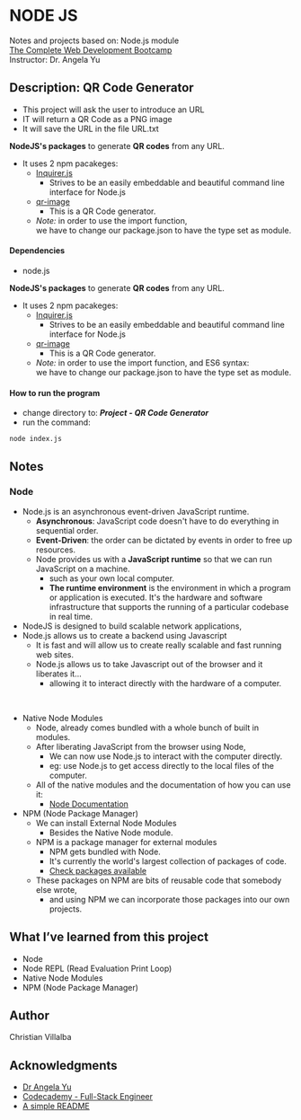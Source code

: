# NODE JS

Notes and projects based on: Node.js module        
[The Complete Web Development Bootcamp](https://www.udemy.com/course/the-complete-web-development-bootcamp/)          
Instructor: Dr. Angela Yu 

## Description: QR Code Generator
* This project will ask the user to introduce an URL
* IT will return a QR Code as a PNG image
* It will save the URL in the file URL.txt

**NodeJS's packages** to generate **QR codes** from any URL.
* It uses 2 npm pacakeges:
    * [Inquirer.js](https://www.npmjs.com/package/inquirer)
        * Strives to be an easily embeddable and beautiful command line interface for Node.js 
    * [qr-image](https://www.npmjs.com/package/qr-image)
        * This is a QR Code generator.
    * *Note:*  in order to use the import function,      
    we have to change our package.json to have the type set as module.

#### Dependencies
* node.js

**NodeJS's packages** to generate **QR codes** from any URL.
* It uses 2 npm pacakeges:
    * [Inquirer.js](https://www.npmjs.com/package/inquirer)
        * Strives to be an easily embeddable and beautiful command line interface for Node.js 
    * [qr-image](https://www.npmjs.com/package/qr-image)
        * This is a QR Code generator.
    * *Note:*  in order to use the import function, and ES6 syntax:      
    we have to change our package.json to have the type set as module.

#### How to run the program
* change directory to: ***Project - QR Code Generator***
* run the command:
```
node index.js
```

## Notes

### Node

* Node.js is an asynchronous event-driven JavaScript runtime.
    * **Asynchronous**: JavaScript code doesn't have to do everything in sequential order.
    * **Event-Driven**: the order can be dictated by events in order to free up resources.
    * Node provides us with a **JavaScript runtime** so that we can run JavaScript on a machine.
        * such as your own local computer.
        * **The runtime environment** is the environment in which a program or application is executed. It's the hardware and software infrastructure that supports the running of a particular codebase in real time.
* NodeJS is designed to build scalable network applications,
* Node.js allows us to create a backend using Javascript     
    * It is fast and will allow us to create really scalable and fast running web sites.
    * Node.js allows us to take Javascript out of the browser and it liberates it...      
        * allowing it to interact directly with the hardware of a computer.     
<br>

* Native Node Modules
    * Node, already comes bundled with a whole bunch of built in modules.       
    * After liberating JavaScript from the browser using Node,      
        * We can now use Node.js to interact with the computer directly.
        * eg: use Node.js to get access directly to the local files of the computer.  
    * All of the native modules and the documentation of how you can use it:    
        * [Node Documentation](https://nodejs.org/api/)
* NPM (Node Package Manager) 
    * We can install External Node Modules
        * Besides the Native Node module.
    * NPM is a package manager for external modules
        * NPM gets bundled with Node.       
        * It's currently the world's largest collection of packages of code.      
        * [Check packages available](https://www.npmjs.com/)
    * These packages on NPM are bits of reusable code that somebody else wrote,      
        * and using NPM we can incorporate those packages into our own projects.      
    


## What I’ve learned from this project

* Node
* Node REPL (Read Evaluation Print Loop)
* Native Node Modules
* NPM (Node Package Manager) 

## Author

Christian Villalba

## Acknowledgments
* [Dr Angela Yu](https://www.udemy.com/course/the-complete-web-development-bootcamp/)
* [Codecademy - Full-Stack Engineer](https://www.codecademy.com/learn/paths/full-stack-engineer-career-path)
* [A simple README](https://gist.github.com/DomPizzie/7a5ff55ffa9081f2de27c315f5018afc)